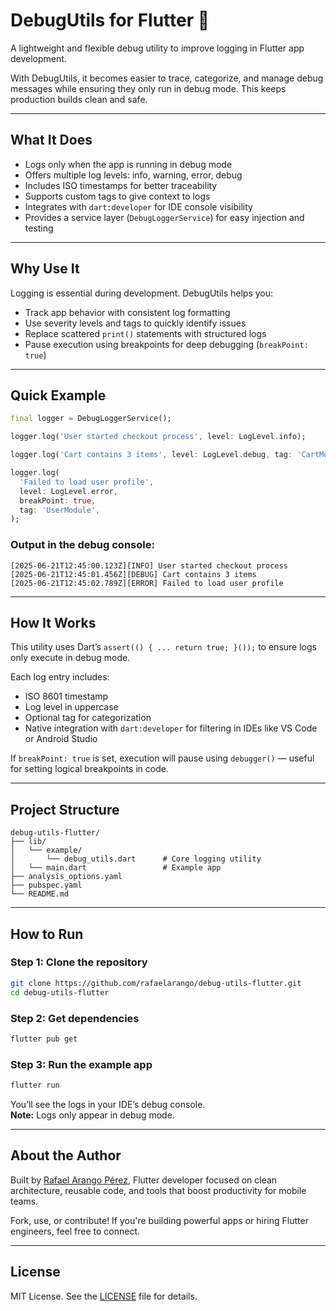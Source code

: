 # DebugUtils for Flutter 🐞

A lightweight and flexible debug utility to improve logging in Flutter app development.

With DebugUtils, it becomes easier to trace, categorize, and manage debug messages while ensuring they only run in debug mode. This keeps production builds clean and safe.

---

## What It Does

- Logs only when the app is running in debug mode  
- Offers multiple log levels: info, warning, error, debug  
- Includes ISO timestamps for better traceability  
- Supports custom tags to give context to logs  
- Integrates with `dart:developer` for IDE console visibility  
- Provides a service layer (`DebugLoggerService`) for easy injection and testing  

---

## Why Use It

Logging is essential during development. DebugUtils helps you:

- Track app behavior with consistent log formatting  
- Use severity levels and tags to quickly identify issues  
- Replace scattered `print()` statements with structured logs  
- Pause execution using breakpoints for deep debugging (`breakPoint: true`)  

---

## Quick Example

```dart
final logger = DebugLoggerService();

logger.log('User started checkout process', level: LogLevel.info);

logger.log('Cart contains 3 items', level: LogLevel.debug, tag: 'CartModule');

logger.log(
  'Failed to load user profile',
  level: LogLevel.error,
  breakPoint: true,
  tag: 'UserModule',
);
```

### Output in the debug console:

```
[2025-06-21T12:45:00.123Z][INFO] User started checkout process  
[2025-06-21T12:45:01.456Z][DEBUG] Cart contains 3 items  
[2025-06-21T12:45:02.789Z][ERROR] Failed to load user profile  
```

---

## How It Works

This utility uses Dart’s `assert(() { ... return true; }());` to ensure logs only execute in debug mode.

Each log entry includes:

- ISO 8601 timestamp  
- Log level in uppercase  
- Optional tag for categorization  
- Native integration with `dart:developer` for filtering in IDEs like VS Code or Android Studio  

If `breakPoint: true` is set, execution will pause using `debugger()` — useful for setting logical breakpoints in code.

---

## Project Structure

```
debug-utils-flutter/
├── lib/
│   └── example/
│       └── debug_utils.dart      # Core logging utility
│   └── main.dart                 # Example app
├── analysis_options.yaml
├── pubspec.yaml
└── README.md
```

---

## How to Run

### Step 1: Clone the repository

```bash
git clone https://github.com/rafaelarango/debug-utils-flutter.git
cd debug-utils-flutter
```

### Step 2: Get dependencies

```bash
flutter pub get
```

### Step 3: Run the example app

```bash
flutter run
```

You’ll see the logs in your IDE’s debug console.  
**Note:** Logs only appear in debug mode.

---

## About the Author

Built by [Rafael Arango Pérez](https://www.linkedin.com/in/rapzadev/), Flutter developer focused on clean architecture, reusable code, and tools that boost productivity for mobile teams.

Fork, use, or contribute! If you're building powerful apps or hiring Flutter engineers, feel free to connect.

---

## License

MIT License. See the [LICENSE](LICENSE) file for details.
